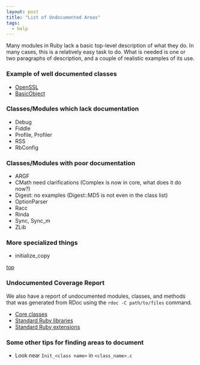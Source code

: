 ```yaml
---
layout: post
title: "List of Undocumented Areas"
tags: 
  - help
---
```


Many modules in Ruby lack a basic top-level description of what they do. In many cases, this is a relatively easy task to do. What is needed is one or two paragraphs of description, and a couple of realistic examples of its use.

### Example of well documented classes

  - [OpenSSL](https://github.com/documenting-ruby/ruby/blob/325a50fc572516a171d640765d6ddf9b20be14dc/ext/openssl/ossl.c#L555-L1035)
  - [BasicObject](https://github.com/documenting-ruby/ruby/blob/6964df9a21633be9c77eba96e56f8a62db8901d1/object.c#L3185-L3236)

### Classes/Modules which lack documentation

  -  Debug
  -  Fiddle
  -  Profile, Profiler
  -  RSS
  -  RbConfig

### Classes/Modules with poor documentation

  - ARGF
  - CMath need clarifications (Complex is now in core, what does it do now?)
  - Digest: no examples (Digest::MD5 is not even in the class list)
  - OptionParser
  - Racc
  - Rinda
  - Sync, Sync_m
  - ZLib

### More specialized things

  - initialize_copy

<a name="CoverageReport"></a>
<a class="top" href="#">top</a>
### Undocumented Coverage Report

We also have a report of undocumented modules, classes, and methods that was
generated from RDoc using the `rdoc -C path/to/files` command.

* <a href="/assets/undocumented_core.txt">Core classes</a>
* <a href="/assets/undocumented_lib.txt">Standard Ruby libraries</a>
* <a href="/assets/undocumented_ext.txt">Standard Ruby extensions</a>

### Some other tips for finding areas to document

  - Look near `Init_<class name>` in `<class_name>.c`

